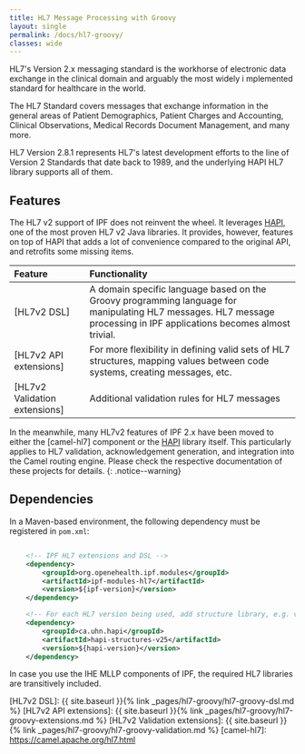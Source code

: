 ```yaml
---
title: HL7 Message Processing with Groovy
layout: single
permalink: /docs/hl7-groovy/
classes: wide
---
```


HL7's Version 2.x messaging standard is the workhorse of electronic data exchange in the clinical domain and arguably the most widely i
mplemented standard for healthcare in the world.

The HL7 Standard covers messages that exchange information in the general areas of Patient Demographics, Patient Charges and Accounting, Clinical Observations, Medical Records Document Management, and many more.

HL7 Version 2.8.1 represents HL7's latest development efforts to the line of Version 2 Standards that date back to 1989, and the underlying HAPI HL7 library supports all of them.


## Features

The HL7 v2 support of IPF does not reinvent the wheel. It leverages [HAPI], one of the most proven HL7 v2 Java libraries. 
It provides, however, features on top of HAPI that adds a lot of convenience compared to the original API, and retrofits some missing items.

| Feature                   | Functionality                           
|:--------------------------|:----------------------------------------
| [HL7v2 DSL]               | A domain specific language based on the Groovy programming language for manipulating HL7 messages. HL7 message processing in IPF applications becomes almost trivial. 
| [HL7v2 API extensions]    | For more flexibility in defining valid sets of HL7 structures, mapping values between code systems, creating messages, etc.
| [HL7v2 Validation extensions] | Additional validation rules for HL7 messages


In the meanwhile, many HL7v2 features of IPF 2.x have been moved to either the [camel-hl7] component or the [HAPI] library itself.
This particularly applies to HL7 validation, acknowledgement generation, and integration into the Camel routing engine.
Please check the respective documentation of these projects for details.
{: .notice--warning}

## Dependencies

In a Maven-based environment, the following dependency must be registered in `pom.xml`:

```xml

    <!-- IPF HL7 extensions and DSL -->
    <dependency>
        <groupId>org.openehealth.ipf.modules</groupId>
        <artifactId>ipf-modules-hl7</artifactId>
        <version>${ipf-version}</version>
    </dependency>

    <!-- For each HL7 version being used, add structure library, e.g. v2.5 -->
    <dependency>
        <groupId>ca.uhn.hapi</groupId>
        <artifactId>hapi-structures-v25</artifactId>
        <version>${hapi-version}</version>
    </dependency>

```

In case you use the IHE MLLP components of IPF, the required HL7 libraries are transitively included.


[HAPI]: https://hapifhir.github.io/hapi-hl7v2/
[HL7v2 DSL]: {{ site.baseurl }}{% link _pages/hl7-groovy/hl7-groovy-dsl.md %}
[HL7v2 API extensions]: {{ site.baseurl }}{% link _pages/hl7-groovy/hl7-groovy-extensions.md %}
[HL7v2 Validation extensions]: {{ site.baseurl }}{% link _pages/hl7-groovy/hl7-groovy-validation.md %}
[camel-hl7]: https://camel.apache.org/hl7.html